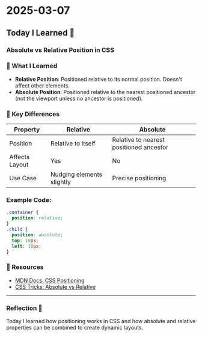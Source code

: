 # 2025-03-07

## Today I Learned 🚀
### Absolute vs Relative Position in CSS

### 🔑 What I Learned
- **Relative Position**: Positioned relative to its normal position. Doesn't affect other elements.
- **Absolute Position**: Positioned relative to the nearest positioned ancestor (not the viewport unless no ancestor is positioned).

### 🧠 Key Differences
| Property   | Relative                  | Absolute                 |
|-----------|---------------------------|--------------------------|
| Position  | Relative to itself        | Relative to nearest positioned ancestor |
| Affects Layout | Yes                 | No                      |
| Use Case  | Nudging elements slightly | Precise positioning      |

### Example Code:
```css
.container {
  position: relative;
}
.child {
  position: absolute;
  top: 10px;
  left: 10px;
}
```

### 🔗 Resources
- [MDN Docs: CSS Positioning](https://developer.mozilla.org/en-US/docs/Web/CSS/position)
- [CSS Tricks: Absolute vs Relative](https://css-tricks.com/absolute-relative-fixed-positioining-how-do-they-differ/)

---

### Reflection 💪
Today I learned how positioning works in CSS and how absolute and relative properties can be combined to create dynamic layouts.

